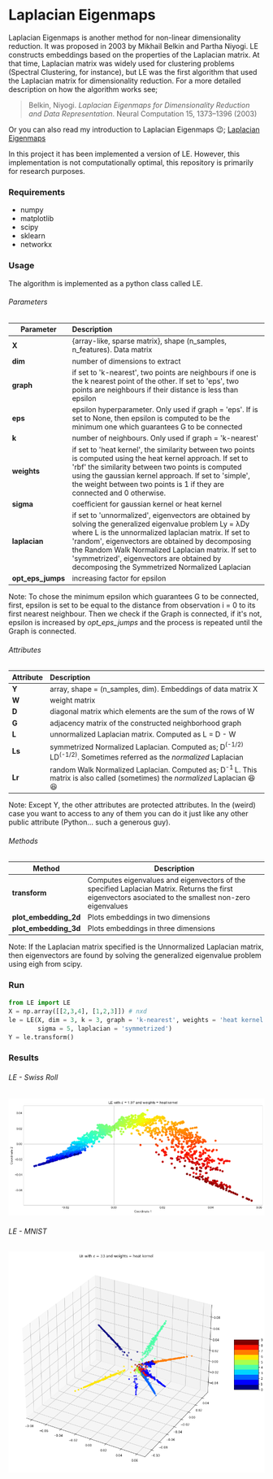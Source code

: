 # Laplacian Eigenmaps

Laplacian Eigenmaps is another method for non-linear dimensionality reduction. It was proposed in 2003 by  Mikhail Belkin and Partha Niyogi. LE constructs embeddings based on the properties of the Laplacian matrix. At that time, Laplacian matrix was widely used for clustering problems (Spectral Clustering, for instance), but LE was the first algorithm that used the Laplacian matrix for dimensionality reduction. For a more detailed description on how the algorithm works see;

> Belkin, Niyogi. *Laplacian Eigenmaps for Dimensionality Reduction and Data Representation*. Neural Computation 15, 1373–1396 (2003)

Or you can also read my introduction to Laplacian Eigenmaps 😉; [Laplacian Eigenmaps](https://javi897.github.io/Laplacian_eigenmaps/)

In this project it has been implemented a version of LE. However, this implementation is not computationally optimal, this repository is primarily for research purposes.

### Requirements

- numpy
- matplotlib
- scipy
- sklearn
- networkx

### Usage

The algorithm is implemented as a python class called LE.

###### Parameters

| Parameter         | Description                                                  |
| ----------------- | :----------------------------------------------------------- |
| **X**             | {array-like, sparse matrix}, shape (n_samples, n_features). Data matrix |
| **dim**           | number of dimensions to extract                              |
| **graph**         | if set to 'k-nearest', two points are neighbours if one is the k nearest point of the other. If set to 'eps', two points are neighbours if their distance is less than epsilon |
| **eps**           | epsilon hyperparameter. Only used if graph = 'eps'. If is set to None, then epsilon is computed to be the minimum one which guarantees G to be connected |
| **k**             | number of neighbours. Only used if graph = 'k-nearest'       |
| **weights**       | if set to 'heat kernel', the similarity between two points is computed using the heat kernel approach. If set to 'rbf' the similarity between two points is computed using the gaussian kernel approach. If set to 'simple', the weight between two points is 1 if they are connected and 0 otherwise. |
| **sigma**         | coefficient for gaussian kernel or heat kernel               |
| **laplacian**     | if set to 'unnormalized', eigenvectors are obtained by solving the generalized eigenvalue problem Ly = λDy where L is the unnormalized laplacian matrix. If set to 'random', eigenvectors are obtained by decomposing the Random Walk Normalized Laplacian matrix. If set to 'symmetrized', eigenvectors are obtained by decomposing the Symmetrized Normalized Laplacian |
| **opt_eps_jumps** | increasing factor for epsilon                                |

Note: To chose the minimum epsilon which guarantees G to be connected, first, epsilon is set to be equal to the distance from observation i = 0 to its first nearest neighbour. Then we check if the Graph is connected, if it's not, epsilon is increased by *opt_eps_jumps* and the process is repeated until the Graph is connected. 

###### Attributes

| Attribute | Description                                                  |
| --------- | :----------------------------------------------------------- |
| **Y**     | array, shape = (n_samples, dim). Embeddings of data matrix X |
| **W**     | weight matrix                                                |
| **D**     | diagonal matrix which elements are the sum of  the rows of W |
| **G**     | adjacency matrix of the constructed neighborhood graph       |
| **L**     | unnormalized Laplacian matrix. Computed as L = D - W         |
| **Ls**    | symmetrized Normalized Laplacian. Computed as; D<sup>(-1/2) </sup> LD<sup>(-1/2)</sup>. Sometimes referred as the *normalized* Laplacian |
| **Lr**    | random Walk Normalized Laplacian. Computed as; D<sup>-1 </sup>L. This matrix is also called (sometimes) the *normalized* Laplacian 😆😆 |

Note: Except Y, the other attributes are protected attributes. In the (weird) case you want to access to any of them you can do it just like any other public attribute (Python... such a generous guy).

###### Methods

| Method                | Description                                                  |
| --------------------- | ------------------------------------------------------------ |
| **transform**         | Computes eigenvalues and eigenvectors of the specified Laplacian Matrix. Returns the first eigenvectors asociated to the smallest non-zero eigenvalues |
| **plot_embedding_2d** | Plots embeddings in two dimensions                           |
| **plot_embedding_3d** | Plots embeddings in three dimensions                         |

Note: If the Laplacian matrix specified is the Unnormalized Laplacian matrix, then eigenvectors are found by solving the generalized eigenvalue problem using eigh from scipy. 

### Run

```python
from LE import LE
X = np.array([[2,3,4], [1,2,3]]) # nxd
le = LE(X, dim = 3, k = 3, graph = 'k-nearest', weights = 'heat kernel', 
        sigma = 5, laplacian = 'symmetrized')
Y = le.transform()
```

### Results

###### LE - Swiss Roll

<img src="https://github.com/JAVI897/Laplacian-Eigenmaps/blob/master/img/swiss-roll.png" style="zoom:70%;" />

###### LE - MNIST

<img src="https://github.com/JAVI897/Laplacian-Eigenmaps/blob/master/img/mnist.png" style="zoom:70%;" />